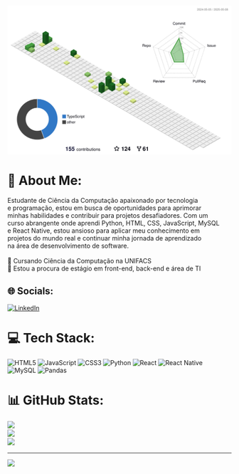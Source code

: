 ![](./profile-3d-contrib/profile-green-animate.svg)
# 💫 About Me:
Estudante de Ciência da Computação apaixonado por tecnologia <br>e programação, estou em busca de oportunidades para aprimorar <br>minhas habilidades e contribuir para projetos desafiadores. Com um <br>curso abrangente onde aprendi Python, HTML, CSS, JavaScript, MySQL <br>e React Native, estou ansioso para aplicar meu conhecimento em <br>projetos do mundo real e continuar minha jornada de aprendizado <br>na área de desenvolvimento de software.<br><br>🔭 Cursando Ciência da Computação na UNIFACS<br>👯 Estou a procura de estágio em front-end, back-end e área de TI


## 🌐 Socials:
[![LinkedIn](https://img.shields.io/badge/LinkedIn-%230077B5.svg?logo=linkedin&logoColor=white)](https://www.linkedin.com/in/cauanvaladares/)

# 💻 Tech Stack:
![HTML5](https://img.shields.io/badge/html5-%23E34F26.svg?style=for-the-badge&logo=html5&logoColor=white) ![JavaScript](https://img.shields.io/badge/javascript-%23323330.svg?style=for-the-badge&logo=javascript&logoColor=%23F7DF1E) ![CSS3](https://img.shields.io/badge/css3-%231572B6.svg?style=for-the-badge&logo=css3&logoColor=white) ![Python](https://img.shields.io/badge/python-3670A0?style=for-the-badge&logo=python&logoColor=ffdd54) ![React](https://img.shields.io/badge/react-%2320232a.svg?style=for-the-badge&logo=react&logoColor=%2361DAFB) ![React Native](https://img.shields.io/badge/react_native-%2320232a.svg?style=for-the-badge&logo=react&logoColor=%2361DAFB) ![MySQL](https://img.shields.io/badge/mysql-%2300000f.svg?style=for-the-badge&logo=mysql&logoColor=white) ![Pandas](https://img.shields.io/badge/pandas-%23150458.svg?style=for-the-badge&logo=pandas&logoColor=white)
# 📊 GitHub Stats:
![](https://github-readme-stats.vercel.app/api?username=CauanVSVV&theme=tokyonight&hide_border=false&include_all_commits=false&count_private=false)<br/>
![](https://github-readme-streak-stats.herokuapp.com/?user=CauanVSVV&theme=tokyonight&hide_border=false)<br/>
![](https://github-readme-stats.vercel.app/api/top-langs/?username=CauanVSVV&theme=tokyonight&hide_border=false&include_all_commits=false&count_private=false&layout=compact)

---
[![](https://visitcount.itsvg.in/api?id=CauanVSVV&icon=0&color=0)](https://visitcount.itsvg.in)

<!-- Proudly created with GPRM ( https://gprm.itsvg.in ) -->
